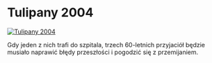 Tulipany 2004 
=============
[![Tulipany 2004 ](http://vidos.pl/images/player.gif)](http://vidos.pl/tulipany-2004)

 Gdy jeden z nich trafi do szpitala, trzech 60-letnich przyjaciół będzie musiało naprawić błędy przeszłości i pogodzić się z przemijaniem.
